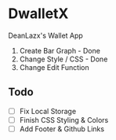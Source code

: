 # DwalletX

DeanLazx's Wallet App

1. Create Bar Graph - Done
2. Change Style / CSS - Done
3. Change Edit Function

## Todo

- [ ] Fix Local Storage
- [ ] Finish CSS Styling & Colors
- [ ] Add Footer & Github Links
